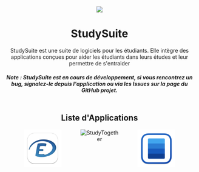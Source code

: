 <div align="center">
	<img align="center" width="20%" src="./Images/StudySuite-Logo.png">
	<h1 align="center">StudySuite</h1>
	<p align="center">StudySuite est une suite de logiciels pour les étudiants. Elle intègre des applications conçues pour aider les étudiants dans leurs études et leur permettre de s'entraider</p>
	<h5 align="center">Note : StudySuite est en cours de développement, si vous rencontrez un bug, signalez-le depuis l'application ou via les Issues sur la page du GitHub projet.</h5>
</div>

<div align="center">
	<div style="width: 100%; display: flex; justify-content: center; align-items: center; flex-wrap: wrap;">
  <h2 style="width: 100%; text-align: center;">Liste d'Applications</h2>
  <img src="./Images/AltDirecte-Logo.png" alt="AltDirecte" width="100" height="100" style="margin: 0 25px;">
  <img src="./Images/StudySuite-Logo.png" alt="StudyTogether" width="100" height="100" style="margin: 0 25px;">
  <img src="./Images/MS-Word-Logo.png" alt="Word Preview" width="100" height="100" style="margin: 0 25px;">
</div>
